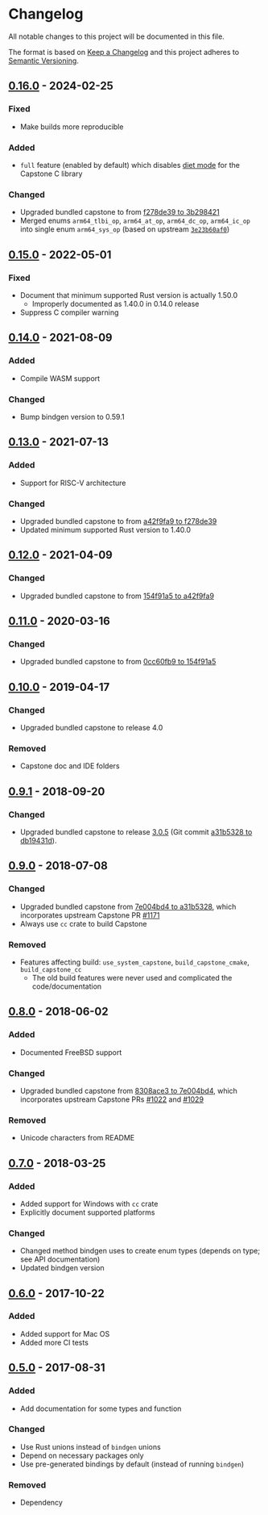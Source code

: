 # Changelog
All notable changes to this project will be documented in this file.

The format is based on [Keep a Changelog](https://keepachangelog.com/en/1.0.0/)
and this project adheres to [Semantic Versioning](https://semver.org/spec/v2.0.0.html).

## [0.16.0] - 2024-02-25
### Fixed
- Make builds more reproducible

### Added
- `full` feature (enabled by default) which disables [diet mode] for the Capstone C library

[diet mode]: https://www.capstone-engine.org/diet.html

### Changed
- Upgraded bundled capstone to from [f278de39 to 3b298421](https://github.com/aquynh/capstone/compare/f278de39...3b298421)
- Merged enums `arm64_tlbi_op`, `arm64_at_op`, `arm64_dc_op`, `arm64_ic_op` into single enum `arm64_sys_op` (based on upstream [`3e23b60af0`](https://github.com/capstone-engine/capstone/commit/3e23b60af04aa75eb17c14ba33d6ed139a2c405c))

## [0.15.0] - 2022-05-01
### Fixed
- Document that minimum supported Rust version is actually 1.50.0
    - Improperly documented as 1.40.0 in 0.14.0 release
- Suppress C compiler warning

## [0.14.0] - 2021-08-09

### Added
- Compile WASM support

### Changed
- Bump bindgen version to 0.59.1

## [0.13.0] - 2021-07-13

### Added
- Support for RISC-V architecture

### Changed
- Upgraded bundled capstone to from [a42f9fa9 to f278de39](https://github.com/aquynh/capstone/compare/a42f9fa9...f278de39)
- Updated minimum supported Rust version to 1.40.0

## [0.12.0] - 2021-04-09
### Changed
- Upgraded bundled capstone to from [154f91a5 to a42f9fa9](https://github.com/aquynh/capstone/compare/154f91a5...a42f9fa9)

## [0.11.0] - 2020-03-16
### Changed
- Upgraded bundled capstone to from [0cc60fb9 to 154f91a5](https://github.com/aquynh/capstone/compare/0cc60fb9...154f91a5)

## [0.10.0] - 2019-04-17
### Changed
- Upgraded bundled capstone to release 4.0

### Removed
- Capstone doc and IDE folders

## [0.9.1] - 2018-09-20
### Changed
- Upgraded bundled capstone to release [3.0.5](https://github.com/aquynh/capstone/releases/tag/3.0.5)
  (Git commit [a31b5328 to db19431d](https://github.com/aquynh/capstone/compare/a31b5328...db19431d)).

## [0.9.0] - 2018-07-08

### Changed
- Upgraded bundled capstone from
  [7e004bd4 to a31b5328](https://github.com/aquynh/capstone/compare/7e004bd4...a31b5328),
  which incorporates upstream Capstone PR
  [#1171](https://github.com/aquynh/capstone/pull/1171)
- Always use `cc` crate to build Capstone

### Removed
- Features affecting build: `use_system_capstone`, `build_capstone_cmake`, `build_capstone_cc`
    - The old build features were never used and complicated the code/documentation

## [0.8.0] - 2018-06-02
### Added
- Documented FreeBSD support

### Changed
- Upgraded bundled capstone from
  [8308ace3 to 7e004bd4](https://github.com/aquynh/capstone/compare/8308ace3...7e004bd4),
  which incorporates upstream Capstone PRs
  [#1022](https://github.com/aquynh/capstone/pull/1022) and
  [#1029](https://github.com/aquynh/capstone/pull/1029)

### Removed
- Unicode characters from README

## [0.7.0] - 2018-03-25
### Added
- Added support for Windows with `cc` crate
- Explicitly document supported platforms

### Changed
- Changed method bindgen uses to create enum types (depends on type; see API documentation)
- Updated bindgen version

## [0.6.0] - 2017-10-22
### Added
- Added support for Mac OS
- Added more CI tests

## [0.5.0] - 2017-08-31
### Added
- Add documentation for some types and function

### Changed
- Use Rust unions instead of `bindgen` unions
- Depend on necessary packages only
- Use pre-generated bindings by default (instead of running `bindgen`)

### Removed
- Dependency

[0.16.0]: https://github.com/capstone-rust/capstone-rs/compare/capstone-sys-v0.15.0...capstone-sys-v0.16.0
[0.15.0]: https://github.com/capstone-rust/capstone-rs/compare/capstone-sys-v0.14.0...capstone-sys-v0.15.0
[0.14.0]: https://github.com/capstone-rust/capstone-rs/compare/capstone-sys-v0.13.0...capstone-sys-v0.14.0
[0.13.0]: https://github.com/capstone-rust/capstone-rs/compare/capstone-sys-v0.12.0...capstone-sys-v0.13.0
[0.12.0]: https://github.com/capstone-rust/capstone-rs/compare/capstone-sys-v0.11.0...capstone-sys-v0.12.0
[0.11.0]: https://github.com/capstone-rust/capstone-rs/compare/capstone-sys-v0.10.0...capstone-sys-v0.11.0
[0.10.0]: https://github.com/capstone-rust/capstone-rs/compare/capstone-sys-v0.9.1...capstone-sys-v0.10.0
[0.9.1]: https://github.com/capstone-rust/capstone-sys/compare/v0.9.0...v0.9.1
[0.9.0]: https://github.com/capstone-rust/capstone-sys/compare/v0.8.0...v0.9.0
[0.8.0]: https://github.com/capstone-rust/capstone-sys/compare/v0.7.0...v0.8.0
[0.7.0]: https://github.com/capstone-rust/capstone-sys/compare/v0.6.0...v0.7.0
[0.6.0]: https://github.com/capstone-rust/capstone-sys/compare/v0.5.0...v0.6.0
[0.5.0]: https://github.com/capstone-rust/capstone-sys/releases/tag/v0.5.0
